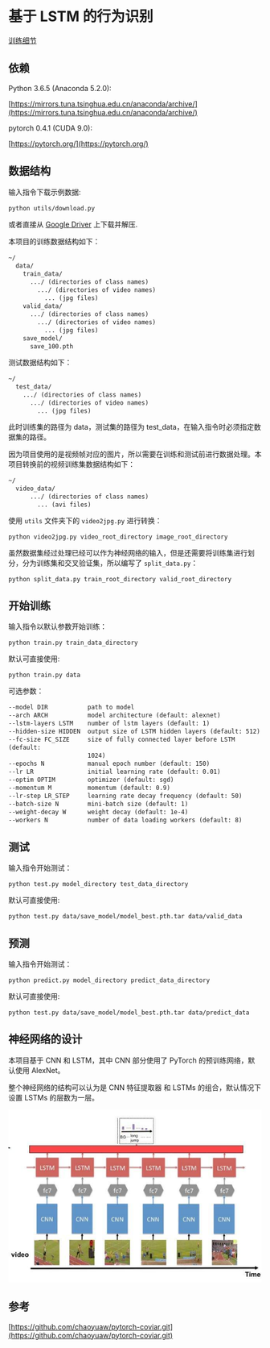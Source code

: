# 基于 LSTM 的行为识别

[训练细节](/docs/log.md)

## 依赖

Python 3.6.5 (Anaconda 5.2.0):

[https://mirrors.tuna.tsinghua.edu.cn/anaconda/archive/](https://mirrors.tuna.tsinghua.edu.cn/anaconda/archive/)

pytorch 0.4.1 (CUDA 9.0):

[https://pytorch.org/](https://pytorch.org/)

## 数据结构

输入指令下载示例数据:

```
python utils/download.py
```

或者直接从 [Google Driver](https://drive.google.com/file/d/1SI4mAeupeYQXbRN0zHqtfttULGHpXmw2/view?usp=sharing) 上下载并解压.

本项目的训练数据结构如下：

```
~/
  data/
    train_data/
      .../ (directories of class names)
        .../ (directories of video names)
          ... (jpg files)
    valid_data/
      .../ (directories of class names)
        .../ (directories of video names)
          ... (jpg files)
    save_model/
      save_100.pth
```

测试数据结构如下：

```
~/
  test_data/
    .../ (directories of class names)
      .../ (directories of video names)
        ... (jpg files)
```

此时训练集的路径为 data，测试集的路径为 test_data，在输入指令时必须指定数据集的路径。

因为项目使用的是视频帧对应的图片，所以需要在训练和测试前进行数据处理。本项目转换前的视频训练集数据结构如下：

```
~/
  video_data/
      .../ (directories of class names)
        ... (avi files)
```

使用 `utils` 文件夹下的 `video2jpg.py` 进行转换：

```
python video2jpg.py video_root_directory image_root_directory
```

虽然数据集经过处理已经可以作为神经网络的输入，但是还需要将训练集进行划分，分为训练集和交叉验证集，所以编写了 `split_data.py`：

```
python split_data.py train_root_directory valid_root_directory
```

## 开始训练

输入指令以默认参数开始训练：

```
python train.py train_data_directory
```

默认可直接使用:

```
python train.py data
```

可选参数：

```
--model DIR           path to model
--arch ARCH           model architecture (default: alexnet)
--lstm-layers LSTM    number of lstm layers (default: 1)
--hidden-size HIDDEN  output size of LSTM hidden layers (default: 512)
--fc-size FC_SIZE     size of fully connected layer before LSTM (default:
                      1024)
--epochs N            manual epoch number (default: 150)
--lr LR               initial learning rate (default: 0.01)
--optim OPTIM         optimizer (default: sgd)
--momentum M          momentum (default: 0.9)
--lr-step LR_STEP     learning rate decay frequency (default: 50)
--batch-size N        mini-batch size (default: 1)
--weight-decay W      weight decay (default: 1e-4)
--workers N           number of data loading workers (default: 8)
```

## 测试

输入指令开始测试：

```
python test.py model_directory test_data_directory
```

默认可直接使用:

```
python test.py data/save_model/model_best.pth.tar data/valid_data
```

## 预测

输入指令开始测试：

```
python predict.py model_directory predict_data_directory
```

默认可直接使用:

```
python test.py data/save_model/model_best.pth.tar data/predict_data
```

## 神经网络的设计

本项目基于 CNN 和 LSTM，其中 CNN 部分使用了 PyTorch 的预训练网络，默认使用 AlexNet。

整个神经网络的结构可以认为是 CNN 特征提取器 和 LSTMs 的组合，默认情况下设置 LSTMs 的层数为一层。 

<div align="center">
  <img src="/imgs/lstm.jpg">
</div>

## 参考

[https://github.com/chaoyuaw/pytorch-coviar.git](https://github.com/chaoyuaw/pytorch-coviar.git)
